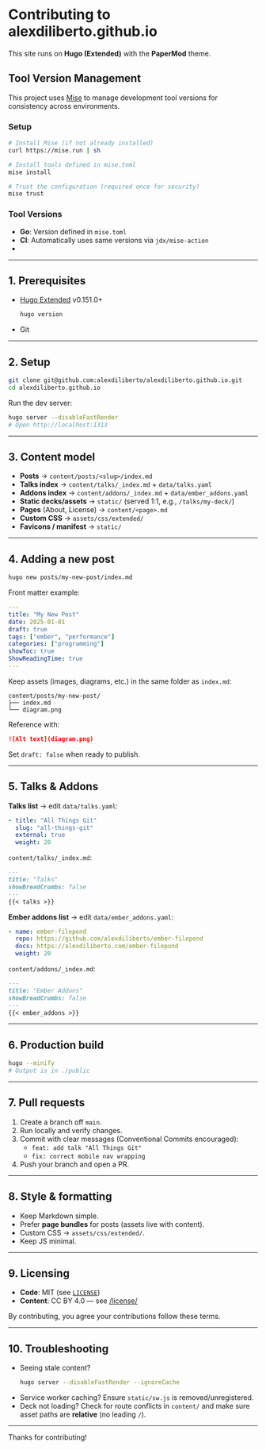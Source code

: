 # Contributing to alexdiliberto.github.io

This site runs on **Hugo (Extended)** with the **PaperMod** theme.

## Tool Version Management

This project uses [Mise](https://mise.jdx.dev/) to manage development tool versions for consistency across environments.

### Setup
```bash
# Install Mise (if not already installed)
curl https://mise.run | sh

# Install tools defined in mise.toml
mise install

# Trust the configuration (required once for security)
mise trust
```

### Tool Versions
- **Go**: Version defined in `mise.toml`
- **CI**: Automatically uses same versions via `jdx/mise-action`
- 
---

## 1. Prerequisites

- [Hugo Extended](https://gohugo.io/getting-started/installing/) v0.151.0+
  ```sh
  hugo version
  ```
- Git


---

## 2. Setup

```sh
git clone git@github.com:alexdiliberto/alexdiliberto.github.io.git
cd alexdiliberto.github.io
```

Run the dev server:

```sh
hugo server --disableFastRender
# Open http://localhost:1313
```

---

## 3. Content model

- **Posts** → `content/posts/<slug>/index.md`
- **Talks index** → `content/talks/_index.md` + `data/talks.yaml`
- **Addons index** → `content/addons/_index.md` + `data/ember_addons.yaml`
- **Static decks/assets** → `static/` (served 1:1, e.g., `/talks/my-deck/`)
- **Pages** (About, License) → `content/<page>.md`
- **Custom CSS** → `assets/css/extended/`
- **Favicons / manifest** → `static/`

---

## 4. Adding a new post

```sh
hugo new posts/my-new-post/index.md
```

Front matter example:

```yaml
---
title: "My New Post"
date: 2025-01-01
draft: true
tags: ["ember", "performance"]
categories: ["programming"]
showToc: true
ShowReadingTime: true
---
```

Keep assets (images, diagrams, etc.) in the same folder as `index.md`:

```
content/posts/my-new-post/
├── index.md
└── diagram.png
```

Reference with:

```md
![Alt text](diagram.png)
```

Set `draft: false` when ready to publish.

---

## 5. Talks & Addons

**Talks list** → edit `data/talks.yaml`:

```yaml
- title: "All Things Git"
  slug: "all-things-git"
  external: true
  weight: 20
```

`content/talks/_index.md`:

```md
---
title: "Talks"
showBreadCrumbs: false
---
{{< talks >}}
```

**Ember addons list** → edit `data/ember_addons.yaml`:

```yaml
- name: ember-filepond
  repo: https://github.com/alexdiliberto/ember-filepond
  docs: https://alexdiliberto.com/ember-filepond
  weight: 20
```

`content/addons/_index.md`:

```md
---
title: "Ember Addons"
showBreadCrumbs: false
---
{{< ember_addons >}}
```

---

## 6. Production build

```sh
hugo --minify
# Output is in ./public
```

---

## 7. Pull requests

1. Create a branch off `main`.
2. Run locally and verify changes.
3. Commit with clear messages (Conventional Commits encouraged):
   - `feat: add talk "All Things Git"`
   - `fix: correct mobile nav wrapping`
4. Push your branch and open a PR.

---

## 8. Style & formatting

- Keep Markdown simple.
- Prefer **page bundles** for posts (assets live with content).
- Custom CSS → `assets/css/extended/`.
- Keep JS minimal.

---

## 9. Licensing

- **Code**: MIT (see [`LICENSE`](./LICENSE))
- **Content**: CC BY 4.0 — see [/license/](/license/)

By contributing, you agree your contributions follow these terms.

---

## 10. Troubleshooting

- Seeing stale content?
  ```sh
  hugo server --disableFastRender --ignoreCache
  ```
- Service worker caching? Ensure `static/sw.js` is removed/unregistered.
- Deck not loading? Check for route conflicts in `content/` and make sure asset paths are **relative** (no leading `/`).

---

Thanks for contributing!
